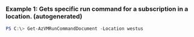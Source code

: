 ### Example 1: Gets specific run command for a subscription in a location. (autogenerated)
```powershell
PS C:\> Get-AzVMRunCommandDocument -Location westus

```


